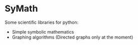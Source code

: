 SyMath
========

Some scientific libraries for python:
 * Simple symbolic mathematics
 * Graphing algorithms (Directed graphs only at the moment)
